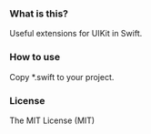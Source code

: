 ### What is this?
Useful extensions for UIKit in Swift.

### How to use
Copy *.swift to your project.

### License
The MIT License (MIT)
